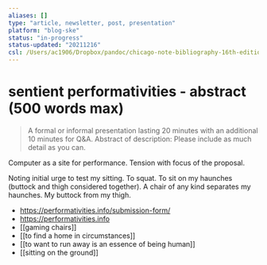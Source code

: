 ```yaml
---
aliases: []
type: "article, newsletter, post, presentation"
platform: "blog-ske"
status: "in-progress"
status-updated: "20211216"
csl: /Users/ac1906/Dropbox/pandoc/chicago-note-bibliography-16th-edition.csl
---
```


# sentient performativities - abstract (500 words max)

> A formal or informal presentation lasting 20 minutes with an additional 10 minutes for Q&A.
> Abstract of description: Please include as much detail as you can.

Computer as a site for performance. Tension with focus of the proposal.

Noting initial urge to test my sitting. To squat. To sit on my haunches (buttock and thigh considered together). A chair of any kind separates my haunches. My buttock from my thigh. 

- <https://performativities.info/submission-form/>
- <https://performativities.info>
- [[gaming chairs]]
- [[to find a home in circumstances]]
- [[to want to run away is an essence of being human]]
- [[sitting on the ground]]